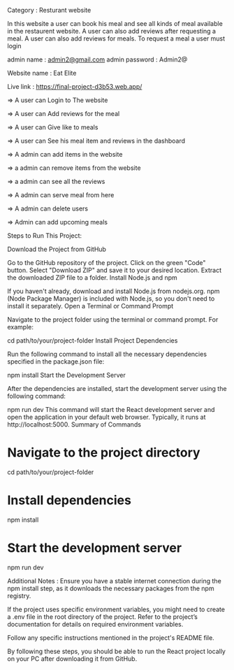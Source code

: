 Category : Resturant website

In this website a user can book his meal and see all kinds of meal available in the restaurent website. A user can also add reviews after requesting a meal. A user can also add reviews for meals. To request a meal a user must login


admin name : admin2@gmail.com
admin password : Admin2@

Website name : Eat Elite

Live link : https://final-project-d3b53.web.app/

=> A user can Login to The website

=> A user can Add reviews for the meal 

=> A user can Give like to meals

=> A user can See his meal item and reviews in the dashboard 

=> A admin can add items in the website

=> a admin can remove items from the website

=> a admin can see all the reviews

=> A admin can serve meal from here

=> A admin can delete users 

=> Admin can add upcoming meals

Steps to Run This Project: 

Download the Project from GitHub

Go to the GitHub repository of the project.
Click on the green "Code" button.
Select "Download ZIP" and save it to your desired location.
Extract the downloaded ZIP file to a folder.
Install Node.js and npm

If you haven't already, download and install Node.js from nodejs.org.
npm (Node Package Manager) is included with Node.js, so you don't need to install it separately.
Open a Terminal or Command Prompt

Navigate to the project folder using the terminal or command prompt. For example:

cd path/to/your/project-folder
Install Project Dependencies

Run the following command to install all the necessary dependencies specified in the package.json file:

npm install
Start the Development Server

After the dependencies are installed, start the development server using the following command:

npm run dev
This command will start the React development server and open the application in your default web browser. Typically, it runs at http://localhost:5000.
Summary of Commands

# Navigate to the project directory
cd path/to/your/project-folder

# Install dependencies
npm install

# Start the development server
npm run dev


Additional Notes :
Ensure you have a stable internet connection during the npm install step, as it downloads the necessary packages from the npm registry.

If the project uses specific environment variables, you might need to create a .env file in the root directory of the project.
Refer to the project’s documentation for details on required environment variables.

Follow any specific instructions mentioned in the project's README file.

By following these steps, you should be able to run the React project locally on your PC after downloading it from GitHub.
